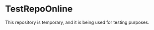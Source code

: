 TestRepoOnline
==============

This repository is temporary, and it is being used for testing purposes.
